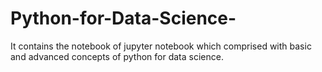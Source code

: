 # Python-for-Data-Science-
It contains the notebook of jupyter notebook which comprised with basic and advanced concepts of python for data science.
